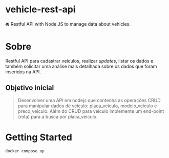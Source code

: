 # vehicle-rest-api
🚘 Restful API with Node.JS to manage data about vehicles.

# Sobre

Restful API para cadastrar veículos, realizar *updates*, listar os dados e também solicitar uma análise mais detalhada sobre os dados que foram inseridos na API.

## Objetivo inicial

> Desenvolver uma API em nodejs que contenha as operações CRUD para manipular dados de veículo: placa_veiculo, modelo_veiculo e preco_veiculo. Além do CRUD para veículo implemente um end-point (rota) para a busca por placa_veiculo.

# Getting Started

```bash
docker compose up
```